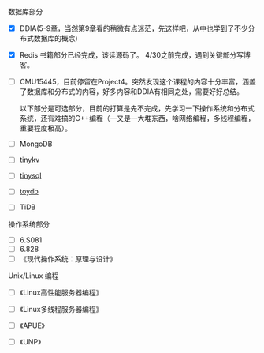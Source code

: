 数据库部分

- [x] DDIA(5-9章，当然第9章看的稍微有点迷茫，先这样吧，从中也学到了不少分布式数据库的概念)

- [x] Redis 书籍部分已经完成，该读源码了。 4/30之前完成，遇到关键部分写博客。

- [ ] CMU15445，目前停留在Project4。突然发现这个课程的内容十分丰富，涵盖了数据库和分布式的内容，好多内容和DDIA有相同之处，需要好好总结。

  

  以下部分是可选部分，目前的打算是先不完成，先学习一下操作系统和分布式系统，还有难搞的C++编程（一又是一大堆东西，啥网络编程，多线程编程，重要程度极高）。

- [ ] MongoDB 

- [ ] [tinykv](https://github.com/tidb-incubator/tinykv)

- [ ] [tinysql](https://github.com/tidb-incubator/tinysql)

- [ ] [toydb](https://github.com/erikgrinaker/toydb)

- [ ] TiDB

操作系统部分

- [ ] 6.S081
- [ ] 6.828
- [ ] 《现代操作系统：原理与设计》

Unix/Linux 编程

- [ ] 《Linux高性能服务器编程》
- [ ] 《Linux多线程服务器编程》
- [ ] 《APUE》
- [ ] 《UNP》

